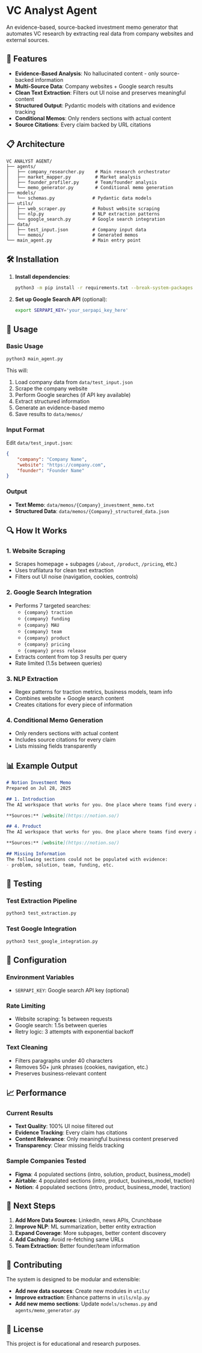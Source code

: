# VC Analyst Agent

An evidence-based, source-backed investment memo generator that automates VC research by extracting real data from company websites and external sources.

## 🚀 Features

- **Evidence-Based Analysis**: No hallucinated content - only source-backed information
- **Multi-Source Data**: Company websites + Google search results
- **Clean Text Extraction**: Filters out UI noise and preserves meaningful content
- **Structured Output**: Pydantic models with citations and evidence tracking
- **Conditional Memos**: Only renders sections with actual content
- **Source Citations**: Every claim backed by URL citations

## 📋 Architecture

```
VC ANALYST AGENT/
├── agents/
│   ├── company_researcher.py    # Main research orchestrator
│   ├── market_mapper.py         # Market analysis
│   ├── founder_profiler.py      # Team/founder analysis
│   └── memo_generator.py        # Conditional memo generation
├── models/
│   └── schemas.py              # Pydantic data models
├── utils/
│   ├── web_scraper.py          # Robust website scraping
│   ├── nlp.py                  # NLP extraction patterns
│   └── google_search.py        # Google search integration
├── data/
│   ├── test_input.json         # Company input data
│   └── memos/                  # Generated memos
└── main_agent.py               # Main entry point
```

## 🛠️ Installation

1. **Install dependencies**:
   ```bash
   python3 -m pip install -r requirements.txt --break-system-packages
   ```

2. **Set up Google Search API** (optional):
   ```bash
   export SERPAPI_KEY='your_serpapi_key_here'
   ```

## 🚀 Usage

### Basic Usage

```bash
python3 main_agent.py
```

This will:
1. Load company data from `data/test_input.json`
2. Scrape the company website
3. Perform Google searches (if API key available)
4. Extract structured information
5. Generate an evidence-based memo
6. Save results to `data/memos/`

### Input Format

Edit `data/test_input.json`:
```json
{
    "company": "Company Name",
    "website": "https://company.com",
    "founder": "Founder Name"
}
```

### Output

- **Text Memo**: `data/memos/{Company}_investment_memo.txt`
- **Structured Data**: `data/memos/{Company}_structured_data.json`

## 🔍 How It Works

### 1. Website Scraping
- Scrapes homepage + subpages (`/about`, `/product`, `/pricing`, etc.)
- Uses trafilatura for clean text extraction
- Filters out UI noise (navigation, cookies, controls)

### 2. Google Search Integration
- Performs 7 targeted searches:
  - `{company} traction`
  - `{company} funding`
  - `{company} MAU`
  - `{company} team`
  - `{company} product`
  - `{company} pricing`
  - `{company} press release`
- Extracts content from top 3 results per query
- Rate limited (1.5s between queries)

### 3. NLP Extraction
- Regex patterns for traction metrics, business models, team info
- Combines website + Google search content
- Creates citations for every piece of information

### 4. Conditional Memo Generation
- Only renders sections with actual content
- Includes source citations for every claim
- Lists missing fields transparently

## 📊 Example Output

```markdown
# Notion Investment Memo
Prepared on Jul 28, 2025

## 1. Introduction
The AI workspace that works for you. One place where teams find every answer, automate the busywork, and get projects done.

**Sources:** [website](https://notion.so/)

## 4. Product
The AI workspace that works for you. One place where teams find every answer, automate the busywork, and get projects done

**Sources:** [website](https://notion.so/)

## Missing Information
The following sections could not be populated with evidence:
- problem, solution, team, funding, etc.
```

## 🧪 Testing

### Test Extraction Pipeline
```bash
python3 test_extraction.py
```

### Test Google Integration
```bash
python3 test_google_integration.py
```

## 🔧 Configuration

### Environment Variables
- `SERPAPI_KEY`: Google search API key (optional)

### Rate Limiting
- Website scraping: 1s between requests
- Google search: 1.5s between queries
- Retry logic: 3 attempts with exponential backoff

### Text Cleaning
- Filters paragraphs under 40 characters
- Removes 50+ junk phrases (cookies, navigation, etc.)
- Preserves business-relevant content

## 📈 Performance

### Current Results
- **Text Quality**: 100% UI noise filtered out
- **Evidence Tracking**: Every claim has citations
- **Content Relevance**: Only meaningful business content preserved
- **Transparency**: Clear missing fields tracking

### Sample Companies Tested
- **Figma**: 4 populated sections (intro, solution, product, business_model)
- **Airtable**: 4 populated sections (intro, product, business_model, traction)
- **Notion**: 4 populated sections (intro, product, business_model, traction)

## 🚀 Next Steps

1. **Add More Data Sources**: LinkedIn, news APIs, Crunchbase
2. **Improve NLP**: ML summarization, better entity extraction
3. **Expand Coverage**: More subpages, better content discovery
4. **Add Caching**: Avoid re-fetching same URLs
5. **Team Extraction**: Better founder/team information

## 🤝 Contributing

The system is designed to be modular and extensible:

- **Add new data sources**: Create new modules in `utils/`
- **Improve extraction**: Enhance patterns in `utils/nlp.py`
- **Add new memo sections**: Update `models/schemas.py` and `agents/memo_generator.py`

## 📄 License

This project is for educational and research purposes.
